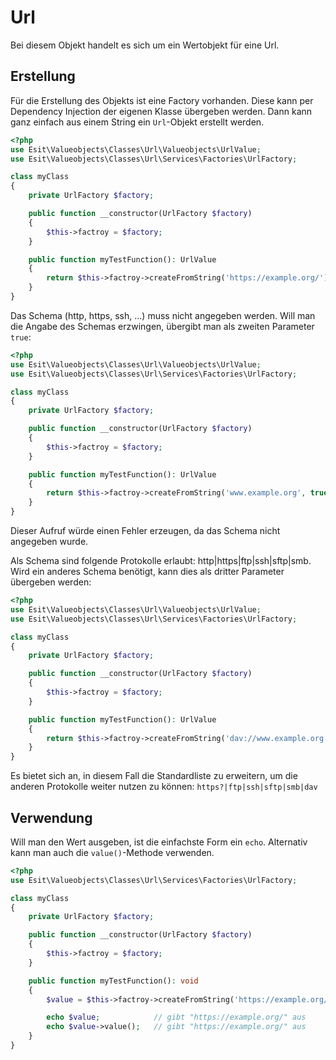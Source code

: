 # Url

Bei diesem Objekt handelt es sich um ein Wertobjekt für eine Url.


## Erstellung

Für die Erstellung des Objekts ist eine Factory vorhanden. Diese kann per Dependency Injection der eigenen
Klasse übergeben werden. Dann kann ganz einfach aus einem String ein `Url`-Objekt erstellt werden.


```php
<?php
use Esit\Valueobjects\Classes\Url\Valueobjects\UrlValue;
use Esit\Valueobjects\Classes\Url\Services\Factories\UrlFactory;

class myClass
{
    private UrlFactory $factory;

    public function __constructor(UrlFactory $factory)
    {
        $this->factroy = $factory;
    }

    public function myTestFunction(): UrlValue
    {
        return $this->factroy->createFromString('https://example.org/');
    }
}
```

Das Schema (http, https, ssh, ...) muss nicht angegeben werden. Will man die Angabe des Schemas erzwingen, übergibt
man als zweiten Parameter `true`:

```php
<?php
use Esit\Valueobjects\Classes\Url\Valueobjects\UrlValue;
use Esit\Valueobjects\Classes\Url\Services\Factories\UrlFactory;

class myClass
{
    private UrlFactory $factory;

    public function __constructor(UrlFactory $factory)
    {
        $this->factroy = $factory;
    }

    public function myTestFunction(): UrlValue
    {
        return $this->factroy->createFromString('www.example.org', true);
    }
}
```

Dieser Aufruf würde einen Fehler erzeugen, da das Schema nicht angegeben wurde.

Als Schema sind folgende Protokolle erlaubt: http|https|ftp|ssh|sftp|smb. Wird ein anderes Schema benötigt, kann dies
als dritter Parameter übergeben werden:

```php
<?php
use Esit\Valueobjects\Classes\Url\Valueobjects\UrlValue;
use Esit\Valueobjects\Classes\Url\Services\Factories\UrlFactory;

class myClass
{
    private UrlFactory $factory;

    public function __constructor(UrlFactory $factory)
    {
        $this->factroy = $factory;
    }

    public function myTestFunction(): UrlValue
    {
        return $this->factroy->createFromString('dav://www.example.org', true, 'dav');
    }
}
```

Es bietet sich an, in diesem Fall die Standardliste zu erweitern, um die anderen Protokolle weiter nutzen zu können:
`https?|ftp|ssh|sftp|smb|dav`


## Verwendung

Will man den Wert ausgeben, ist die einfachste Form ein `echo`. Alternativ kann man auch die `value()`-Methode
verwenden.

```php
<?php
use Esit\Valueobjects\Classes\Url\Services\Factories\UrlFactory;

class myClass
{
    private UrlFactory $factory;

    public function __constructor(UrlFactory $factory)
    {
        $this->factroy = $factory;
    }

    public function myTestFunction(): void
    {
        $value = $this->factroy->createFromString('https://example.org/');

        echo $value;            // gibt "https://example.org/" aus
        echo $value->value();   // gibt "https://example.org/" aus
    }
}
```